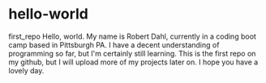 # hello-world
first_repo
Hello, world. My name is Robert Dahl, currently in a coding boot camp based in Pittsburgh PA. I have a decent understanding of programming so far, but I'm certainly still learning. This is the first repo on my github, but I will upload more of my projects later on. I hope you have a lovely day.
